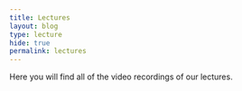```yaml
---
title: Lectures
layout: blog
type: lecture
hide: true
permalink: lectures
---
```


Here you will find all of the video recordings of our lectures.
